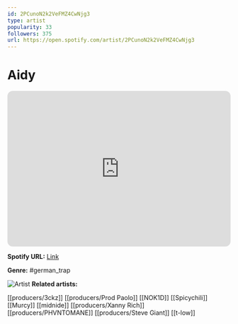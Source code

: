 ```yaml
---
id: 2PCunoN2k2VeFMZ4CwNjg3
type: artist
popularity: 33
followers: 375
url: https://open.spotify.com/artist/2PCunoN2k2VeFMZ4CwNjg3
---
```

# Aidy

<iframe style="border-radius:12px" src="https://open.spotify.com/embed/artist/2PCunoN2k2VeFMZ4CwNjg3" width="100%" height="352" frameBorder="0" allowfullscreen="" allow="autoplay; clipboard-write; encrypted-media; fullscreen; picture-in-picture" loading="lazy"></iframe>

**Spotify URL:** [Link](https://open.spotify.com/artist/2PCunoN2k2VeFMZ4CwNjg3)

**Genre:**  #german_trap

![Artist](https://i.scdn.co/image/ab6761610000e5eb81a373b58e8b187b6c81fc85)
**Related artists:**

[[producers/3ckz]]
[[producers/Prod Paolo]]
[[NOK1D]]
[[Spicychili]]
[[Murcy]]
[[midnide]]
[[producers/Xanny Rich]]
[[producers/PHVNTOMANE]]
[[producers/Steve Giant]]
[[t-low]]
